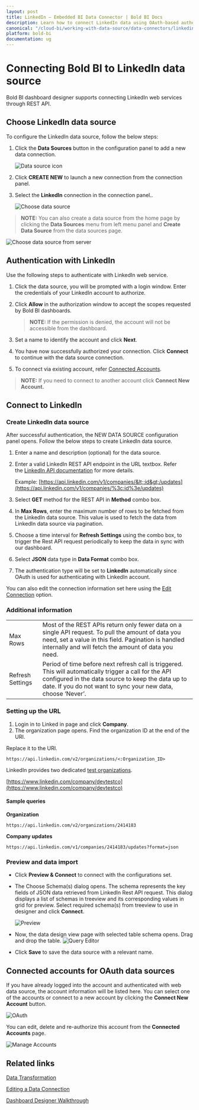 ```yaml
---
layout: post
title: LinkedIn – Embedded BI Data Connector | Bold BI Docs
description: Learn how to connect LinkedIn data using OAuth-based authentication through REST API endpoint with Bold BI Embedded.
canonical: "/cloud-bi/working-with-data-source/data-connectors/linkedin/"
platform: bold-bi
documentation: ug
---
```


# Connecting Bold BI to LinkedIn data source

Bold BI dashboard designer supports connecting LinkedIn web services through REST API.

## Choose LinkedIn data source

To configure the LinkedIn data source, follow the below steps:

1. Click the **Data Sources** button in the configuration panel to add a new data connection.
   
   ![Data source icon](/static/assets/embedded/working-with-datasource/data-connectors/images/common/DataSourcesIcon.png)
   
2. Click **CREATE NEW** to launch a new connection from the connection panel.

3. Select the **LinkedIn** connection in the connection panel..

    ![Choose data source](/static/assets/embedded/working-with-datasource/data-connectors/images/linkedin/ChooseDS.png)

> **NOTE:** You can also create a data source from the home page by clicking the **Data Sources** menu from left menu panel and **Create Data Source** from the data sources page.

   ![Choose data source from server](/static/assets/embedded/working-with-datasource/data-connectors/images/linkedin/ChooseDS_server.png)

## Authentication with LinkedIn
Use the following steps to authenticate with LinkedIn web service.

1. Click the data source, you will be prompted with a login window. Enter the credentials of your LinkedIn account to authorize.
2. Click **Allow** in the authorization window to accept the scopes requested by Bold BI dashboards.

   > **NOTE:** If the permission is denied, the account will not be accessible from the dashboard.
   
3. Set a name to identify the account and click **Next**. 
4. You have now successfully authorized your connection. Click **Connect** to continue with the data source connection.
5. To connect via existing account, refer  [Connected Accounts](/embedded-bi/working-with-data-source/data-connectors/linkedin/#connected-accounts-for-oauth-data-sources).

> **NOTE:** If you need to connect to another account click **Connect New Account.**

## Connect to LinkedIn
### Create LinkedIn data source
After successful authentication, the NEW DATA SOURCE configuration panel opens. Follow the below steps to create LinkedIn data source.
1. Enter a name and description (optional) for the data source.
2. Enter a valid LinkedIn REST API endpoint in the URL textbox. Refer the [LinkedIn API documentation](https://docs.microsoft.com/en-us/linkedin/) for more details.

   Example: [https://api.linkedin.com/v1/companies/&lt;:id&gt;/updates](https://api.linkedin.com/v1/companies/%3c:id%3e/updates)  

3. Select **GET** method for the REST API in **Method** combo box.
4. In **Max Rows**, enter the maximum number of rows to be fetched from the LinkedIn data source. This value is used to fetch the data from LinkedIn data source via pagination.
5. Choose a time interval for **Refresh Settings** using the combo box, to trigger the Rest API request periodically to keep the data in sync with our dashboard.  
6. Select **JSON** data type in **Data Format** combo box.
7. The authentication type will be set to **LinkedIn** automatically since OAuth is used for authenticating with LinkedIn account.

You can also edit the connection information set here using the [Edit Connection](/embedded-bi/working-with-data-source/editing-a-data-connection/) option.

### Additional information
<table width="600">
<tr>
<td>
Max Rows
</td>
<td>
Most of the REST APIs return only fewer data on a single API request. To pull the amount of data you need, set a value in this field.  
Pagination is handled internally and will fetch the amount of data you need.
</td>
</tr>
<tr>
<td>
Refresh Settings
</td>
<td>
Period of time before next refresh call is triggered. This will automatically trigger a call for the API configured in the data source to keep the data up to date. If you do not want to sync your new data, choose ‘Never’.
</td>
</tr>
</table>

### Setting up the URL

1. Login in to Linked in page and click **Company**.
2. The organization page opens. Find the organization ID at the end of the URI.

Replace it to the URI.

`https://api.linkedin.com/v2/organizations/<:Organization_ID>`

LinkedIn provides two dedicated [test organizations](https://docs.microsoft.com/en-us/linkedin/marketing/integrations/community-management/organizations#test-organizations).

[https://www.linkedin.com/company/devtestco](https://www.linkedin.com/company/devtestco)

#### Sample queries

**Organization**

`https://api.linkedin.com/v2/organizations/2414183`

**Company updates**

`https://api.linkedin.com/v1/companies/2414183/updates?format=json`

### Preview and data import
* Click **Preview & Connect** to connect with the configurations set.
* The Choose Schema(s) dialog opens. The schema represents the key fields of JSON data retrieved from LinkedIn Rest API request. This dialog displays a list of schemas in treeview and its corresponding values in grid for preview. Select required schema(s) from treeview to use in designer and click **Connect**.

   ![Preview](/static/assets/embedded/working-with-datasource/data-connectors/images/common/Preview.png)

* Now, the data design view page with selected table schema opens. Drag and drop the table.
   ![Query Editor](/static/assets/embedded/working-with-datasource/data-connectors/images/common/QueryEditor.png)

* Click **Save** to save the data source with a relevant name.

## Connected accounts for OAuth data sources
If you have already logged into the account and authenticated with web data source, the account information will be listed here. You can select one of the accounts or connect to a new account by clicking the **Connect New Account** button.

   ![OAuth](/static/assets/embedded/working-with-datasource/data-connectors/images/linkedin/OAuthDS.png)

You can edit, delete and re-authorize this account from the **Connected Accounts** page.

   ![Manage Accounts](/static/assets/embedded/working-with-datasource/data-connectors/images/linkedin/ManageDS.png)

## Related links

[Data Transformation](/embedded-bi/working-with-data-source/transforming-data/joining-table/)

[Editing a Data Connection](/embedded-bi/working-with-data-source/editing-a-data-connection/)   

[Dashboard Designer Walkthrough](/embedded-bi/getting-started/quick-start/)